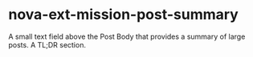 # nova-ext-mission-post-summary
A small text field above the Post Body that provides a summary of large posts. A TL;DR section.
